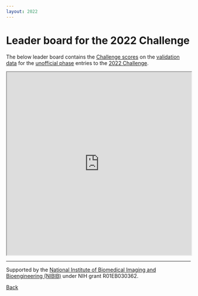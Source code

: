 ```yaml
---
layout: 2022
---
```


# Leader board for the 2022 Challenge

The below leader board contains the [Challenge scores](../#scoring) on the [validation data](../#data) for the [unofficial phase](../#rules) entries to the [2022 Challenge](../).

<iframe width='100%' height='500' src="https://docs.google.com/spreadsheets/d/e/2PACX-1vSdZnfLyhTVeX8tb2ujs4zko7UWLvPWdml82K2NEB0GO0S2vsAwFGqEVx7yf4yDvw40nj9azU6JuHGF/pubhtml?gid=0&amp;single=true&amp;widget=true&amp;headers=false"></iframe>

---

Supported by the [National Institute of Biomedical Imaging and Bioengineering (NIBIB)](https://www.nibib.nih.gov/) under NIH grant R01EB030362.

[Back](../)
